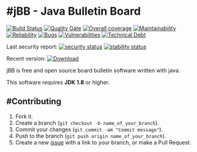 #jBB - Java Bulletin Board
=================================
[![Build Status](http://vps289371.ovh.net:8000/buildStatus/icon?job=jBB-build-feature_webhooks_0.14.0_20190127)](http://vps289371.ovh.net:8000/job/jBB-build-feature_webhooks_0.14.0_20190127/)
[![Quality Gate](https://sonarcloud.io/api/project_badges/measure?project=org.jbb:jbb-parent:0.14.0-webhooks-SNAPSHOT&metric=alert_status&blinking=true)](https://sonarcloud.io/dashboard?id=org.jbb%3Ajbb-parent%3A0.14.0-webhooks-SNAPSHOT)
[![Overall coverage](https://sonarcloud.io/api/project_badges/measure?project=org.jbb:jbb-parent:0.14.0-webhooks-SNAPSHOT&metric=coverage&blinking=true)](https://sonarcloud.io/dashboard?id=org.jbb%3Ajbb-parent%3A0.14.0-webhooks-SNAPSHOT)
[![Maintainability](https://sonarcloud.io/api/project_badges/measure?project=org.jbb:jbb-parent:0.14.0-webhooks-SNAPSHOT&metric=sqale_rating&blinking=true)](https://sonarcloud.io/dashboard?id=org.jbb%3Ajbb-parent%3A0.14.0-webhooks-SNAPSHOT)
[![Reliability](https://sonarcloud.io/api/project_badges/measure?project=org.jbb:jbb-parent:0.14.0-webhooks-SNAPSHOT&metric=reliability_rating&blinking=true)](https://sonarcloud.io/dashboard?id=org.jbb%3Ajbb-parent%3A0.14.0-webhooks-SNAPSHOT)
[![Bugs](https://sonarcloud.io/api/project_badges/measure?project=org.jbb:jbb-parent:0.14.0-webhooks-SNAPSHOT&metric=bugs&blinking=true)](https://sonarcloud.io/dashboard?id=org.jbb%3Ajbb-parent%3A0.14.0-webhooks-SNAPSHOT)
[![Vulnerabilities](https://sonarcloud.io/api/project_badges/measure?project=org.jbb:jbb-parent:0.14.0-webhooks-SNAPSHOT&metric=vulnerabilities&blinking=true)](https://sonarcloud.io/dashboard?id=org.jbb%3Ajbb-parent%3A0.14.0-webhooks-SNAPSHOT)
[![Technical Debt](https://sonarcloud.io/api/project_badges/measure?project=org.jbb:jbb-parent:0.14.0-webhooks-SNAPSHOT&metric=sqale_index&blinking=true)](https://sonarcloud.io/dashboard?id=org.jbb%3Ajbb-parent%3A0.14.0-webhooks-SNAPSHOT)

Last security report: 
[![security status](https://www.meterian.com/badge/gh/jbb-project/jbb/security)](https://www.meterian.com/report/gh/jbb-project/jbb)
[![stability status](https://www.meterian.com/badge/gh/jbb-project/jbb/stability)](https://www.meterian.com/report/gh/jbb-project/jbb)

Recent version: [ ![Download](https://api.bintray.com/packages/project-jbb/jbb-releases/jBB/images/download.svg) ](https://bintray.com/project-jbb/jbb-releases/jBB/_latestVersion)

jBB is free and open source board bulletin software written with java.


This software requires **JDK 1.8** or higher.

#Contributing
------------

1. Fork it.
2. Create a branch (`git checkout -b name_of_your_branch`).
3. Commit your changes (`git commit -am "Commit message"`).
4. Push to the branch (`git push origin name_of_your_branch`).
5. Create a new [issue](https://github.com/jbb-project/jbb/issues/new) with a link to your branch, or make a Pull Request.
